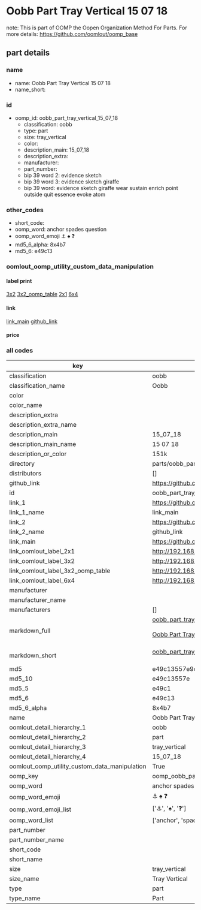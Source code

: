 # Oobb Part Tray Vertical 15 07 18  

note: This is part of OOMP the Oopen Organization Method For Parts. For more details: https://github.com/oomlout/oomp_base

##  part details





### name
* name: Oobb Part Tray Vertical 15 07 18
* name_short: 
### id
* oomp_id: oobb_part_tray_vertical_15_07_18
  * classification: oobb
  * type: part
  * size: tray_vertical
  * color: 
  * description_main: 15_07_18
  * description_extra: 
  * manufacturer: 
  * part_number: 
  * bip 39 word 2: evidence sketch
  * bip 39 word 3: evidence sketch giraffe
  * bip 39 word: evidence sketch giraffe wear sustain enrich point outside quit essence evoke atom

### other_codes
* short_code: 
* oomp_word: anchor spades question
* oomp_word_emoji :anchor: :spades: :question:
* md5_6_alpha: 8x4b7
* md5_6: e49c13






### oomlout_oomp_utility_custom_data_manipulation
#### label print
[3x2](http://192.168.1.245:1112/?label=oomp%208x4b7)
[3x2_oomp_table](http://192.168.1.107:1112/?label=oomp%208x4b7)
[2x1](http://192.168.1.242:1112/?label=oomp%208x4b7)
[6x4](http://192.168.1.55:1112/?label=oomp%208x4b7)    

#### link

[link_main](https://github.com/oomlout/oomlout_oomp_current_version_messy/tree/main/parts/oobb_part_tray_vertical_15_07_18) [github_link](https://github.com/oomlout/oomlout_oomp_part_src/tree/main/parts/oobb_part_tray_vertical_15_07_18)                             

#### price







### all codes 
| key | value |  
| --- | --- |  
| classification | oobb |  
| classification_name | Oobb |  
| color |  |  
| color_name |  |  
| description_extra |  |  
| description_extra_name |  |  
| description_main | 15_07_18 |  
| description_main_name | 15 07 18 |  
| description_or_color | 151k |  
| directory | parts/oobb_part_tray_vertical_15_07_18 |  
| distributors | [] |  
| github_link | https://github.com/oomlout/oomlout_oomp_part_src/tree/main/parts/oobb_part_tray_vertical_15_07_18 |  
| id | oobb_part_tray_vertical_15_07_18 |  
| link_1 | https://github.com/oomlout/oomlout_oomp_current_version_messy/tree/main/parts/oobb_part_tray_vertical_15_07_18 |  
| link_1_name | link_main |  
| link_2 | https://github.com/oomlout/oomlout_oomp_part_src/tree/main/parts/oobb_part_tray_vertical_15_07_18 |  
| link_2_name | github_link |  
| link_main | https://github.com/oomlout/oomlout_oomp_current_version_messy/tree/main/parts/oobb_part_tray_vertical_15_07_18 |  
| link_oomlout_label_2x1 | http://192.168.1.242:1112/?label=oomp%208x4b7 |  
| link_oomlout_label_3x2 | http://192.168.1.245:1112/?label=oomp%208x4b7 |  
| link_oomlout_label_3x2_oomp_table | http://192.168.1.107:1112/?label=oomp%208x4b7 |  
| link_oomlout_label_6x4 | http://192.168.1.55:1112/?label=oomp%208x4b7 |  
| manufacturer |  |  
| manufacturer_name |  |  
| manufacturers | [] |  
| markdown_full | [oobb_part_tray_vertical_15_07_18](https://github.com/oomlout/oomlout_oomp_current_version_messy/tree/main/parts/oobb_part_tray_vertical_15_07_18)<br>[](https://github.com/oomlout/oomlout_oomp_current_version_messy/tree/main/parts/oobb_part_tray_vertical_15_07_18)<br>[Oobb Part Tray Vertical 15 07 18](https://github.com/oomlout/oomlout_oomp_current_version_messy/tree/main/parts/oobb_part_tray_vertical_15_07_18)<br><br> |  
| markdown_short | [oobb_part_tray_vertical_15_07_18](https://github.com/oomlout/oomlout_oomp_current_version_messy/tree/main/parts/oobb_part_tray_vertical_15_07_18)<br><br> |  
| md5 | e49c13557e9d94e92c6d7f86c4728a6e |  
| md5_10 | e49c13557e |  
| md5_5 | e49c1 |  
| md5_6 | e49c13 |  
| md5_6_alpha | 8x4b7 |  
| name | Oobb Part Tray Vertical 15 07 18 |  
| oomlout_detail_hierarchy_1 | oobb |  
| oomlout_detail_hierarchy_2 | part |  
| oomlout_detail_hierarchy_3 | tray_vertical |  
| oomlout_detail_hierarchy_4 | 15_07_18 |  
| oomlout_oomp_utility_custom_data_manipulation | True |  
| oomp_key | oomp_oobb_part_tray_vertical_15_07_18 |  
| oomp_word | anchor spades question |  
| oomp_word_emoji | :anchor: :spades: :question: |  
| oomp_word_emoji_list | [':anchor:', ':spades:', ':question:'] |  
| oomp_word_list | ['anchor', 'spades', 'question'] |  
| part_number |  |  
| part_number_name |  |  
| short_code |  |  
| short_name |  |  
| size | tray_vertical |  
| size_name | Tray Vertical |  
| type | part |  
| type_name | Part |  
